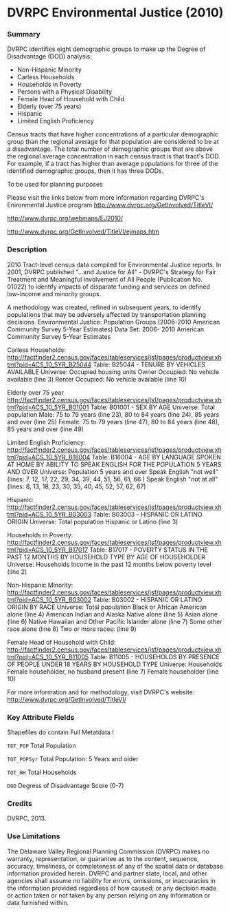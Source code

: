 # DVRPC Environmental Justice (2010)

### Summary
DVRPC identifies eight demographic groups to make up the Degree of Disadvantage (DOD) analysis:

- Non-Hispanic Minority
- Carless Households
- Households in Poverty
- Persons with a Physical Disability
- Female Head of Household with Child
- Elderly (over 75 years)
- Hispanic
- Limited English Proficiency

Census tracts that have higher concentrations of a particular demographic group than the regional average for that population are considered to be at a disadvantage. The total number of demographic groups that are above the regional average concentration in each census tract is that tract's DOD. For example, if a tract has higher than average populations for three of the identified demographic groups, then it has three DODs.

To be used for planning purposes

Please visit the links below from more information regarding DVRPC's Enironmental Justice program
http://www.dvrpc.org/GetInvolved/TitleVI/

http://www.dvrpc.org/webmaps/EJ2010/

http://www.dvrpc.org/GetInvolved/TitleVI/ejmaps.htm

### Description
2010 Tract-level census data compiled for Environmental Justice reports. In 2001, DVRPC published "...and Justice for All" - DVRPC's Strategy for Fair Treatment and Meaningful Involvement of All People (Publication No. 01022) to identify impacts of disparate funding and services on defined low-income and minority groups. 

A methodology was created, refined in subsequent years, to identify populations that may be adversely affected by transportation planning decisions. 
Environmental Justice: 
Population Groups (2006-2010 American Community Survey 5-Year Estimates) Data Set: 
2006- 2010 American Community Survey 5-Year Estimates 

Carless Households: http://factfinder2.census.gov/faces/tableservices/jsf/pages/productview.xhtml?pid=ACS_10_5YR_B25044 Table: B25044 - TENURE BY VEHICLES AVAILABLE Universe: Occupied housing units Owner Occupied: No vehicle available (line 3) Renter Occupied: No vehicle available (line 10) 

Elderly over 75 year http://factfinder2.census.gov/faces/tableservices/jsf/pages/productview.xhtml?pid=ACS_10_5YR_B01001 Table: B01001 - SEX BY AGE Universe: Total population Male: 75 to 79 years (line 23), 80 to 84 years (line 24), 85 years and over (line 25) Female: 75 to 79 years (line 47), 80 to 84 years (line 48), 85 years and over (line 49) 

Limited English Proficiency: http://factfinder2.census.gov/faces/tableservices/jsf/pages/productview.xhtml?pid=ACS_10_5YR_B16004 Table: B16004 - AGE BY LANGUAGE SPOKEN AT HOME BY ABILITY TO SPEAK ENGLISH FOR THE POPULATION 5 YEARS AND OVER Universe: Population 5 years and over Speak English "not well" (lines: 7, 12, 17, 22, 29, 34, 39, 44, 51, 56, 61, 66 ) Speak English "not at all" (lines: 8, 13, 18, 23, 30, 35, 40, 45, 52, 57, 62, 67) 

Hispanic: http://factfinder2.census.gov/faces/tableservices/jsf/pages/productview.xhtml?pid=ACS_10_5YR_B03003 Table: B03003 - HISPANIC OR LATINO ORIGIN Universe: Total population Hispanic or Latino (line 3) 


Households in Poverty: http://factfinder2.census.gov/faces/tableservices/jsf/pages/productview.xhtml?pid=ACS_10_5YR_B17017 Table: B17017 - POVERTY STATUS IN THE PAST 12 MONTHS BY HOUSEHOLD TYPE BY AGE OF HOUSEHOLDER Universe: Households Income in the past 12 months below poverty level (line 2) 

Non-Hispanic Minority: http://factfinder2.census.gov/faces/tableservices/jsf/pages/productview.xhtml?pid=ACS_10_5YR_B03002 Table: B03002 - HISPANIC OR LATINO ORIGIN BY RACE Universe: Total population Black or African American alone (line 4) American Indian and Alaska Native alone (line 5) Asian alone (line 6) Native Hawaiian and Other Pacific Islander alone (line 7) Some other race alone (line 8) Two or more races: (line 9) 


Female Head of Household with Child: http://factfinder2.census.gov/faces/tableservices/jsf/pages/productview.xhtml?pid=ACS_10_5YR_B11005 Table: B11005 - HOUSEHOLDS BY PRESENCE OF PEOPLE UNDER 18 YEARS BY HOUSEHOLD TYPE Universe: Households Female householder, no husband present (line 7) Female householder (line 10) 

For more information and for methodology, visit DVRPC's website: http://www.dvrpc.org/GetInvolved/TitleVI/

### Key Attribute Fields
Shapefiles do contain Full Metatdata !

`TOT_POP` Total Population

`TOT_POP5yr` Total Population: 5 Years and older

`TOT_HH` Total Households

`DOD` Degress of Disadvantage Score (0-7)




### Credits
DVRPC, 2013.

### Use Limitations
The Delaware Valley Regional Planning Commission (DVRPC) makes no warranty, representation, or guarantee as to the content, sequence, accuracy, timeliness, or completeness of any of the spatial data or database information provided herein. DVRPC and partner state, local, and other agencies shall assume no liability for errors, omissions, or inaccuracies in the information provided regardless of how caused; or any decision made or action taken or not taken by any person relying on any information or data furnished within. 


